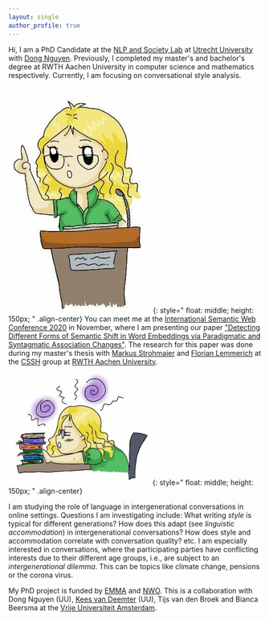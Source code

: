 ```yaml
---
layout: single
author_profile: true
---
```


Hi, I am a PhD Candidate at the [NLP and Society Lab](https://nlpsoc.github.io/) at [Utrecht University](https://www.uu.nl/en) with [Dong Nguyen](https://dongnguyen.nl/). Previously, I completed my master's and bachelor's degree at RWTH Aachen University in computer science and mathematics  respectively. Currently, I am focusing on conversational style analysis.

![drawn Anna presents](./assets/images/talk.jpg){: style=" float: middle; height: 150px; " .align-center}
You can meet me at the [International Semantic Web Conference 2020](https://iswc2020.semanticweb.org/) in November, where I am presenting our paper ["Detecting Different Forms of Semantic Shift in Word Embeddings via Paradigmatic and Syntagmatic Association Changes"](https://annawegmann.github.io/pdf/Detecting-Different-Forms-of-Semantic-Shift.pdf). The research for this paper was done during my master's thesis with [Markus Strohmaier](http://www.markusstrohmaier.info/) and [Florian Lemmerich](http://florian.lemmerich.net/) at the [CSSH](http://cssh.rwth-aachen.de/) group at [RWTH Aachen University](www.rwth-aachen.de/).

![drawn Anna research](./assets/images/research.PNG){: style=" float: middle; height: 150px; " .align-center}

I am studying the role of language in intergenerational conversations in online settings. 
Questions I am investigating include: What writing *style* is typical for different generations? How does this adapt (see *linguistic accommodation*) in intergenerational conversations? How does style and accommodation correlate with conversation quality? etc. 
I am especially interested in conversations, where the participating parties have conflicting interests due to their different age groups, i.e., are subject to an *intergenerational dilemma*. This can be topics like climate change, pensions or the corona virus.



My PhD project is funded by [EMMA](https://www.emma.nl/) and [NWO](https://www.nwo.nl/en/news-and-events/news/2020/02/five-new-studies-into-digital-society.html). This is a collaboration with Dong Nguyen (UU), [Kees van Deemter](https://www.uu.nl/staff/CJvanDeemter?t=0) (UU),  Tijs van den Broek and Bianca Beersma at the [Vrije Universiteit Amsterdam](https://www.vu.nl/en/). 